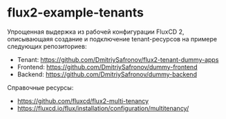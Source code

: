 # flux2-example-tenants

Упрощенная выдержка из рабочей конфигурации FluxCD 2, описывающаяя создание и подключение tenant-ресурсов на примере следующих репозиториев:

- Tenant: <https://github.com/DmitriySafronov/flux2-tenant-dummy-apps>
- Frontend: <https://github.com/DmitriySafronov/dummy-frontend>
- Backend: <https://github.com/DmitriySafronov/dummy-backend>

Справочные ресурсы:

- <https://github.com/fluxcd/flux2-multi-tenancy>
- <https://fluxcd.io/flux/installation/configuration/multitenancy/>
